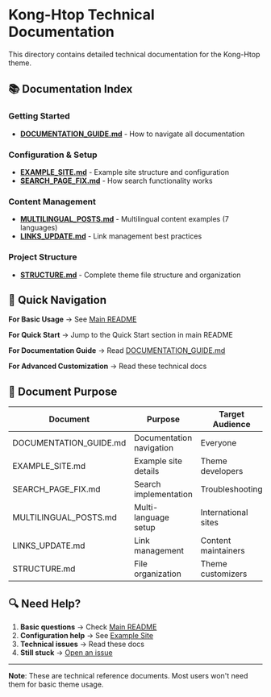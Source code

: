 # Kong-Htop Technical Documentation

This directory contains detailed technical documentation for the Kong-Htop theme.

## 📚 Documentation Index

### Getting Started

- **[DOCUMENTATION_GUIDE.md](DOCUMENTATION_GUIDE.md)** - How to navigate all documentation

### Configuration & Setup

- **[EXAMPLE_SITE.md](EXAMPLE_SITE.md)** - Example site structure and configuration
- **[SEARCH_PAGE_FIX.md](SEARCH_PAGE_FIX.md)** - How search functionality works

### Content Management

- **[MULTILINGUAL_POSTS.md](MULTILINGUAL_POSTS.md)** - Multilingual content examples (7 languages)
- **[LINKS_UPDATE.md](LINKS_UPDATE.md)** - Link management best practices

### Project Structure

- **[STRUCTURE.md](STRUCTURE.md)** - Complete theme file structure and organization

## 🎯 Quick Navigation

**For Basic Usage** → See [Main README](../README.md)

**For Quick Start** → Jump to the Quick Start section in main README

**For Documentation Guide** → Read [DOCUMENTATION_GUIDE.md](DOCUMENTATION_GUIDE.md)

**For Advanced Customization** → Read these technical docs

## 📖 Document Purpose

| Document | Purpose | Target Audience |
|----------|---------|----------------|
| DOCUMENTATION_GUIDE.md | Documentation navigation | Everyone |
| EXAMPLE_SITE.md | Example site details | Theme developers |
| SEARCH_PAGE_FIX.md | Search implementation | Troubleshooting |
| MULTILINGUAL_POSTS.md | Multi-language setup | International sites |
| LINKS_UPDATE.md | Link management | Content maintainers |
| STRUCTURE.md | File organization | Theme customizers |

## 🔍 Need Help?

1. **Basic questions** → Check [Main README](../README.md)
2. **Configuration help** → See [Example Site](../exampleSite/)
3. **Technical issues** → Read these docs
4. **Still stuck** → [Open an issue](https://github.com/yezihack/kong-htop/issues)

---

**Note**: These are technical reference documents. Most users won't need them for basic theme usage.

